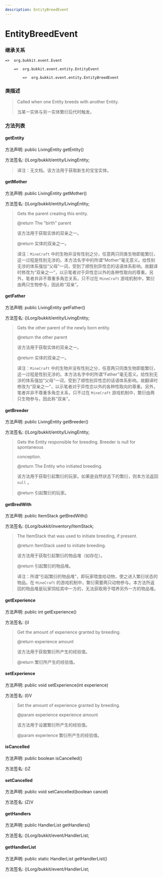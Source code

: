 ```yaml
---
description: EntityBreedEvent
---
```


# EntityBreedEvent

### 继承关系

    =>  org.bukkit.event.Event

        =>  org.bukkit.event.entity.EntityEvent

            =>  org.bukkit.event.entity.EntityBreedEvent

### 类描述

> Called when one Entity breeds with another Entity.
>
>
> 
> 当某一实体与另一实体繁衍后代时触发。

### 方法列表

#### getEntity

方法声明: public LivingEntity getEntity()

方法签名: ()Lorg/bukkit/entity/LivingEntity;

> 译注：无文档。该方法用于获取新生的宝宝实体。

#### getMother

方法声明: public LivingEntity getMother()

方法签名: ()Lorg/bukkit/entity/LivingEntity;

> Gets the parent creating this entity.
>
> @return The "birth" parent
>
>
> 
> 该方法用于获取实体的双亲之一。
>
> @return 实体的双亲之一。
>
>
> 
> 译注：`MineCraft` 中的生物并没有性别之分，任意两只同类生物即能繁衍，这一过程是性别无涉的。本方法名字中的所谓“Mother”毫无意义。给性别无涉的体系强加“父母”一词，受到了顺性别异性恋的话语体系影响。故翻译时修改为“双亲之一”，以示笔者对于异性恋以外的各种性取向的尊重。另外，笔者并非不尊重多角恋关系，只不过在 `MineCraft` 游戏机制中，繁衍由两只生物参与，因此称“双亲”。

#### getFather

方法声明: public LivingEntity getFather()

方法签名: ()Lorg/bukkit/entity/LivingEntity;

> Gets the other parent of the newly born entity.
>
> @return the other parent
>
>
> 
> 该方法用于获取实体的双亲之一。
>
> @return 实体的双亲之一。
>
>
> 
> 译注：`MineCraft` 中的生物并没有性别之分，任意两只同类生物即能繁衍，这一过程是性别无涉的。本方法名字中的所谓“Father”毫无意义。给性别无涉的体系强加“父母”一词，受到了顺性别异性恋的话语体系影响。故翻译时修改为“双亲之一”，以示笔者对于异性恋以外的各种性取向的尊重。另外，笔者并非不尊重多角恋关系，只不过在 `MineCraft` 游戏机制中，繁衍由两只生物参与，因此称“双亲”。

#### getBreeder

方法声明: public LivingEntity getBreeder()

方法签名: ()Lorg/bukkit/entity/LivingEntity;

> Gets the Entity responsible for breeding. Breeder is null for spontaneous
>
> conception.
>
> @return The Entity who initiated breeding.
>
>
> 
> 该方法用于获取引起繁衍的玩家。如果是自然状态下的繁衍，则本方法返回 `null` 。
>
> @return 引起繁衍的玩家。

#### getBredWith

方法声明: public ItemStack getBredWith()

方法签名: ()Lorg/bukkit/inventory/ItemStack;

> The ItemStack that was used to initiate breeding, if present.
>
> @return ItemStack used to initiate breeding.
>
>
> 
> 该方法用于获取引起繁衍的物品堆（如存在）。
>
> @return 引起繁衍的物品堆。
>
> 译注：所谓“引起繁衍的物品堆”，即玩家喂食给动物，使之进入繁衍状态的物品。在 `MineCraft` 的游戏机制中，繁衍需要两只动物参与。本方法所返回的物品堆是玩家饲给其中一方的，无法获取用于喂养另外一方的物品堆。

#### getExperience

方法声明: public int getExperience()

方法签名: ()I

> Get the amount of experience granted by breeding.
>
> @return experience amount
>
>
> 
> 该方法用于获取繁衍所产生的经验值。
>
> @return 繁衍所产生的经验值。

#### setExperience

方法声明: public void setExperience(int experience)

方法签名: (I)V

> Set the amount of experience granted by breeding.
>
> @param experience experience amount
>
>
> 
> 该方法用于设置繁衍所产生的经验值。
>
> @param experience 繁衍所产生的经验值。

#### isCancelled

方法声明: public boolean isCancelled()

方法签名: ()Z

#### setCancelled

方法声明: public void setCancelled(boolean cancel)

方法签名: (Z)V

#### getHandlers

方法声明: public HandlerList getHandlers()

方法签名: ()Lorg/bukkit/event/HandlerList;

#### getHandlerList

方法声明: public static HandlerList getHandlerList()

方法签名: ()Lorg/bukkit/event/HandlerList;